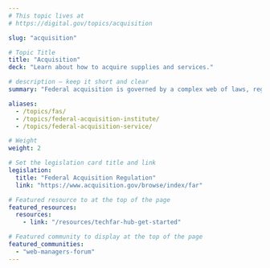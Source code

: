 ```yaml
---
# This topic lives at
# https://digital.gov/topics/acquisition

slug: "acquisition"

# Topic Title
title: "Acquisition"
deck: "Learn about how to acquire supplies and services."

# description — keep it short and clear
summary: "Federal acquisition is governed by a complex web of laws, regulations, and policies. It can lead to the selection of qualified vendors who deliver the best value for the government and the public — reducing risk and wasteful spending, and improving outcomes for the public."

aliases:
  - /topics/fas/
  - /topics/federal-acquisition-institute/
  - /topics/federal-acquisition-service/

# Weight
weight: 2

# Set the legislation card title and link
legislation:
  title: "Federal Acquisition Regulation"
  link: "https://www.acquisition.gov/browse/index/far"

# Featured resource to at the top of the page
featured_resources:
  resources:
    - link: "/resources/techfar-hub-get-started"

# Featured community to display at the top of the page
featured_communities:
  - "web-managers-forum"
---
```

